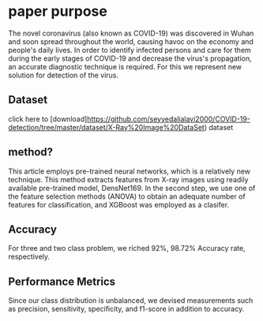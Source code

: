 # paper purpose

The novel coronavirus (also known as COVID-19) was discovered in Wuhan and soon spread throughout the world, causing havoc on the economy and people's daily lives. In order to identify infected persons and care for them during the early stages of COVID-19 and decrease the virus's propagation, an accurate diagnostic technique is required. For this we represent new solution for detection of the virus.

## Dataset

click here to [download]https://github.com/seyyedalialavi2000/COVID-19-detection/tree/master/dataset/X-Ray%20Image%20DataSet) dataset

## method?

This article employs pre-trained neural networks, which is a relatively new technique. This method extracts features from X-ray images using readily available pre-trained model, DensNet169. In the second step, we use one of the feature selection methods (ANOVA) to obtain an adequate number of features for classification, and XGBoost was employed as a clasifer.

## Accuracy

For three and two class problem, we riched 92%, 98.72% Accuracy rate, respectively.

## Performance Metrics

Since our class distribution is unbalanced, we devised measurements such as precision, sensitivity, specificity, and f1-score in addition to accuracy.
